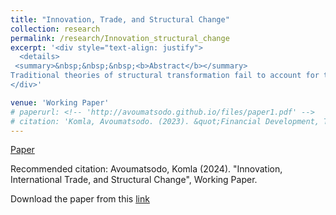 ```yaml
---
title: "Innovation, Trade, and Structural Change"
collection: research
permalink: /research/Innovation_structural_change
excerpt: '<div style="text-align: justify"> 
  <details>
 <summary>&nbsp;&nbsp;&nbsp;<b>Abstract</b></summary>
Traditional theories of structural transformation fail to account for the disparities between employment and value added shares, which poses a significant puzzle. To address this issue, I propose a Schumpeterian framework, incorporating technological innovation and trade at the sector level. This framework makes distinct predictions regarding employment and value added shares. In a closed economy, the model establishes an equilibrium where the share of value added equals the share of employment. However, when a country opens up to trade and achieves a monopoly through innovation in a specific sector, it results in higher profits and greater value added relative to employment in that sector. Consequently, the share of value added increases more rapidly than the share of labor. Conversely, in sectors where the country lacks global monopolistic control, the share of value added diminishes due to lower profits for intermediate good producers, resulting in a value added share that is lower than the employment share.</details>
</div>'

venue: 'Working Paper'
# paperurl: <!-- 'http://avoumatsodo.github.io/files/paper1.pdf' -->
# citation: 'Komla, Avoumatsodo. (2023). &quot;Financial Development, Technology Adoption, and Sectoral Productivity Convergence.&quot; <i>Working Paper</i>.'
---
```

<a href="http://avoumatsodo.github.io/files/Trade_and_Innovation.pdf" target="_blank" class="btn">Paper</a>
<!-- [Slides]() -->

Recommended citation: Avoumatsodo, Komla (2024). "Innovation, International Trade, and Structural Change", Working Paper.

Download the paper from this <a href="http://avoumatsodo.github.io/files/Trade_and_Innovation.pdf" target="_blank">link</a>

